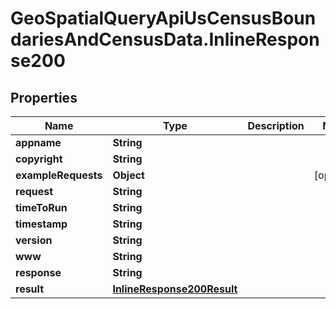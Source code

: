 # GeoSpatialQueryApiUsCensusBoundariesAndCensusData.InlineResponse200

## Properties

Name | Type | Description | Notes
------------ | ------------- | ------------- | -------------
**appname** | **String** |  | 
**copyright** | **String** |  | 
**exampleRequests** | **Object** |  | [optional] 
**request** | **String** |  | 
**timeToRun** | **String** |  | 
**timestamp** | **String** |  | 
**version** | **String** |  | 
**www** | **String** |  | 
**response** | **String** |  | 
**result** | [**InlineResponse200Result**](InlineResponse200Result.md) |  | 


